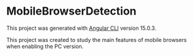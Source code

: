 # MobileBrowserDetection

This project was generated with [Angular CLI](https://github.com/angular/angular-cli) version 15.0.3.

This project was created to study the main features of mobile browsers when enabling the PC version.
